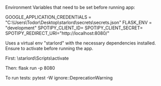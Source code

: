 Environment Variables that need to be set before running app:

GOOGLE_APPLICATION_CREDENTIALS = "C:\Users\Todor\Desktop\starlord\secrets\secrets.json"
FLASK_ENV = "development"
SPOTIPY_CLIENT_ID=
SPOTIPY_CLIENT_SECRET=
SPOTIPY_REDIRECT_URI="http://localhost:8080/"

Uses a virtual env "starlord" with the necessary dependencies installed.
Ensure to activate before running the app.

First:
 \starlord\Scripts\activate

Then:
flask run -p 8080

To run tests:
pytest -W ignore::DeprecationWarning
